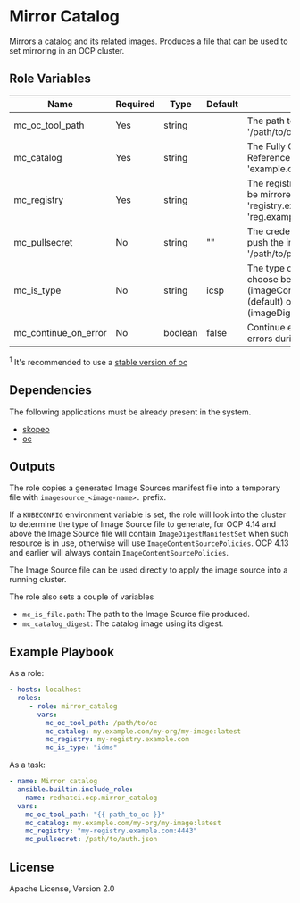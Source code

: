 # Mirror Catalog

Mirrors a catalog and its related images. Produces a file that can be used to set mirroring in an OCP cluster.

## Role Variables

Name            | Required | Type     | Default | Description
--------------- | -------- | -------- | ------- | -----------
mc_oc_tool_path | Yes      | string   |         | The path to the oc<sup>1</sup> binary, e.g. '/path/to/oc'
mc_catalog      | Yes      | string   |         | The Fully Qualified Artifact Reference, e.g. 'example.com/namespace/web:v1.0'
mc_registry     | Yes      | string   |         | The registry where the catalog will be mirrored, e.g. 'registry.example.com' or 'reg.example.com:4443'
mc_pullsecret   | No       | string   | ""      | The credential file to pull and/or push the images, e.g. '/path/to/pullsecret.json'
mc_is_type      | No       | string   | icsp    | The type of image source to use, choose between icsp (imageContentsourcePolicy) (default) or idms (imageDigestMirrorSet).
mc_continue_on_error|  No  | boolean  | false   | Continue even if there if there are errors during mirroring

<sup>1</sup> It's recommended to use a [stable version of oc](https://mirror.openshift.com/pub/openshift-v4/x86_64/clients/ocp/stable/)

## Dependencies

The following applications must be already present in the system.

- [skopeo](https://github.com/containers/skopeo/blob/main/install.md)
- [oc](https://docs.openshift.com/container-platform/latest/cli_reference/openshift_cli/getting-started-cli.html)

## Outputs

The role copies a generated Image Sources manifest file into a temporary file with `imagesource_<image-name>.` prefix.

If a `KUBECONFIG` environment variable is set, the role will look into the cluster to determine the type of Image Source file to generate, for OCP 4.14 and above the Image Source file will contain `ImageDigestManifestSet` when such resource is in use, otherwise will use `ImageContentSourcePolicies`. OCP 4.13 and earlier will always contain `ImageContentSourcePolicies`.

The Image Source file can be used directly to apply the image source into a running cluster.

The role also sets a couple of variables

- `mc_is_file.path`: The path to the Image Source file produced.
- `mc_catalog_digest`: The catalog image using its digest.

## Example Playbook

As a role:

```yaml
- hosts: localhost
  roles:
     - role: mirror_catalog
       vars:
         mc_oc_tool_path: /path/to/oc
         mc_catalog: my.example.com/my-org/my-image:latest
         mc_registry: my-registry.example.com
         mc_is_type: "idms"
```

As a task:

```yaml
- name: Mirror catalog
  ansible.builtin.include_role:
    name: redhatci.ocp.mirror_catalog
  vars:
    mc_oc_tool_path: "{{ path_to_oc }}"
    mc_catalog: my.example.com/my-org/my-image:latest
    mc_registry: "my-registry.example.com:4443"
    mc_pullsecret: /path/to/auth.json
```

## License

Apache License, Version 2.0
